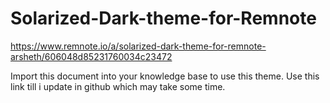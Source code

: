 # Solarized-Dark-theme-for-Remnote

https://www.remnote.io/a/solarized-dark-theme-for-remnote-arsheth/606048d85231760034c23472

Import this document into your knowledge base to use this theme. Use this link till i update in github which may take some time.
